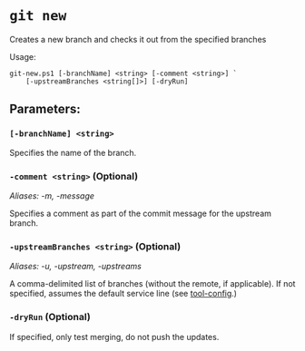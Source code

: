 # `git new`

Creates a new branch and checks it out from the specified branches

Usage:

    git-new.ps1 [-branchName] <string> [-comment <string>] `
        [-upstreamBranches <string[]>] [-dryRun]

## Parameters:

### `[-branchName] <string>`

Specifies the name of the branch.

### `-comment <string>` (Optional)

_Aliases: -m, -message_

Specifies a comment as part of the commit message for the upstream branch.

### `-upstreamBranches <string>` (Optional)

_Aliases: -u, -upstream, -upstreams_

A comma-delimited list of branches (without the remote, if applicable). If not specified, assumes the default service line (see [tool-config](./tool-config.md).)

### `-dryRun` (Optional)

If specified, only test merging, do not push the updates.

